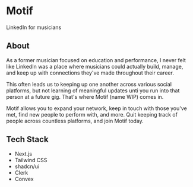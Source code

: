 # Motif

LinkedIn for musicians

## About

As a former musician focused on education and performance, I never felt like LinkedIn was a place where musicians could actually build, manage, and keep up with connections they've made throughout their career.

This often leads us to keeping up one another across various social platforms, but not learning of meaningful updates unti you run into that person at a future gig. That's where Motif (name WIP) comes in.

Motif allows you to expand your network, keep in touch with those you've met, find new people to perform with, and more. Quit keeping track of people across countless platforms, and join Motif today.

## Tech Stack

- Next.js
- Tailwind CSS
- shadcn/ui
- Clerk
- Convex
